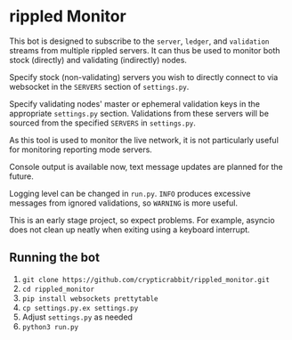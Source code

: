 # rippled Monitor
This bot is designed to subscribe to the `server`, `ledger`, and `validation` streams from multiple rippled servers. It can thus be used to monitor both stock (directly) and validating (indirectly) nodes.

Specify stock (non-validating) servers you wish to directly connect to via websocket in the `SERVERS` section of `settings.py`.

Specify validating nodes' master or ephemeral validation keys in the appropriate `settings.py` section. Validations from these servers will be sourced from the specified `SERVERS` in `settings.py`.

As this tool is used to monitor the live network, it is not particularly useful for monitoring reporting mode servers.

Console output is available now, text message updates are planned for the future.

Logging level can be changed in `run.py`. `INFO` produces excessive messages from ignored validations, so `WARNING` is more useful.

This is an early stage project, so expect problems. For example, asyncio does not clean up neatly when exiting using a keyboard interrupt.

## Running the bot
1. `git clone https://github.com/crypticrabbit/rippled_monitor.git`
2. `cd rippled_monitor`
3. `pip install websockets prettytable`
4. `cp settings.py.ex settings.py`
5. Adjust `settings.py` as needed
6. `python3 run.py`

